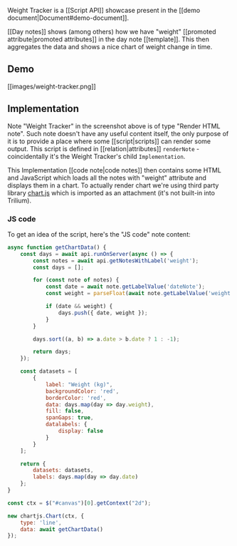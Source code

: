 Weight Tracker is a [[Script API]] showcase present in the [[demo document|Document#demo-document]].

[[Day notes]] shows (among others) how we have "weight" [[promoted attribute|promoted attributes]] in the day note [[template]]. This then aggregates the data and shows a nice chart of weight change in time.

## Demo
[[images/weight-tracker.png]]

## Implementation

Note "Weight Tracker" in the screenshot above is of type "Render HTML note". Such note doesn't have any useful content itself, the only purpose of it is to provide a place where some [[script|scripts]] can render some output. This script is defined in [[relation|attributes]] `renderNote` - coincidentally it's the Weight Tracker's child `Implementation`.

This Implementation [[code note|code notes]] then contains some HTML and JavaScript which loads all the notes with "weight" attribute and displays them in a chart. To actually render chart we're using third party library [chart.js](https://www.chartjs.org/) which is imported as an attachment (it's not built-in into Trilium).

### JS code
To get an idea of the script, here's the "JS code" note content:

```javascript
async function getChartData() {
    const days = await api.runOnServer(async () => {
        const notes = await api.getNotesWithLabel('weight');
        const days = [];

        for (const note of notes) {
            const date = await note.getLabelValue('dateNote');
            const weight = parseFloat(await note.getLabelValue('weight'));

            if (date && weight) {
                days.push({ date, weight });
            }
        }

        days.sort((a, b) => a.date > b.date ? 1 : -1);

        return days;
    });

    const datasets = [
        {
            label: "Weight (kg)",
            backgroundColor: 'red',
            borderColor: 'red',
            data: days.map(day => day.weight),
            fill: false,
            spanGaps: true,
            datalabels: {
                display: false
            }
        }
    ];

    return {
        datasets: datasets,
        labels: days.map(day => day.date)
    };
}

const ctx = $("#canvas")[0].getContext("2d");

new chartjs.Chart(ctx, {
    type: 'line',
    data: await getChartData()
});
```
